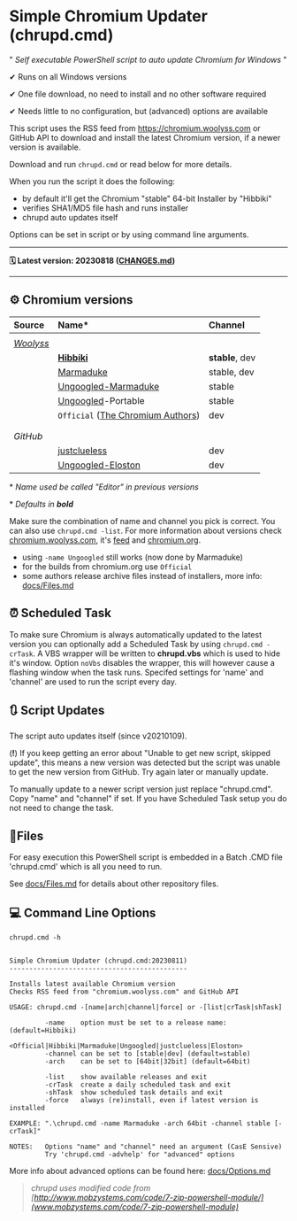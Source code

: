 # Simple Chromium Updater (chrupd.cmd)

" _Self executable PowerShell script to auto update Chromium for Windows_ "

✔ Runs on all Windows versions

✔ One file download, no need to install and no other software required

✔ Needs little to no configuration, but (advanced) options are available

This script uses the RSS feed from <https://chromium.woolyss.com> or GitHub API to download and install the latest Chromium version, if a newer version is available.

Download and run `chrupd.cmd` or read below for more details.

When you run the script it does the following:

- by default it'll get the Chromium "stable" 64-bit Installer by "Hibbiki"
- verifies SHA1/MD5 file hash and runs installer
- chrupd auto updates itself

Options can be set in script or by using command line arguments.

---

**🗓 Latest version: 20230818 ([CHANGES.md](CHANGES.md))**

---

## ⚙ Chromium versions

| Source    | Name*                              | Channel         |
|:----------|:-----------------------------------|:----------------|
|||
| _[Woolyss](https://chromium.woolyss.com)_ |                                               |                 |
|           |  **[Hibbiki](https://github.com/Hibbiki)**                                    | **stable**, dev |
|           |  [Marmaduke](https://github.com/macchrome/winchrome/)                         | stable, dev     |
|           |  [Ungoogled-Marmaduke](https://github.com/macchrome/winchrome/)               | stable          |
|           |  [Ungoogled](https://github.com/portapps/)-Portable                           | stable          |
|           |  `Official` ([The Chromium Authors](https://www.chromium.org))                | dev             |
|||
|||
| _GitHub_  |                                                                             |                 |
|           |  [justclueless](https://github.com/JustClueless/)                           | dev             |
|           |  [Ungoogled-Eloston](https://github.com/ungoogled-software)                 | dev             |

\* _Name used be called "Editor" in previous versions_

\* _Defaults in **bold**_

Make sure the combination of name and channel you pick is correct. You can also use `chrupd.cmd -list`. For more information about versions check [chromium.woolyss.com](https://chromium.woolyss.com/?cut=1&ago=1), it's [feed](https://chromium.woolyss.com/feed/windows-64-bit) and [chromium.org](https://www.chromium.org).

- using `-name Ungoogled` still works (now done by Marmaduke)
- for the builds from chromium.org use `Official`
- some authors release archive files instead of installers, more info: [docs/Files.md](/docs/Files.md#archives)

## ⏰ Scheduled Task

To make sure Chromium is always automatically updated to the latest version you can optionally add a Scheduled Task by using `chrupd.cmd -crTask`. A VBS wrapper will be written to **chrupd.vbs** which is used to hide it's window. Option `noVbs` disables the wrapper, this will however cause a flashing window when the task runs. Specifed settings for 'name' and 'channel' are used to run the script every day.

## 🔃 Script Updates

The script auto updates itself (since v20210109).

(**!**) If you keep getting an error about "Unable to get new script, skipped update", this means a new version was detected but the script was unable to get the new version from GitHub. Try again later or manually update.

To manually update to a newer script version just replace "chrupd.cmd". Copy "name" and "channel" if set. If you have Scheduled Task setup you do not need to change the task.

## 📁Files

For easy execution this PowerShell script is embedded in a Batch .CMD file 'chrupd.cmd' which is all you need to run.

See [docs/Files.md](/docs/Files.md) for details about other repository files.

## 💻 Command Line Options

`chrupd.cmd -h`

```text

Simple Chromium Updater (chrupd.cmd:20230811)
---------------------------------------------

Installs latest available Chromium version
Checks RSS feed from "chromium.woolyss.com" and GitHub API

USAGE: chrupd.cmd -[name|arch|channel|force] or -[list|crTask|shTask]

         -name    option must be set to a release name:   (default=Hibbiki)
                  <Official|Hibbiki|Marmaduke|Ungoogled|justclueless|Eloston>
         -channel can be set to [stable|dev] (default=stable)
         -arch    can be set to [64bit|32bit] (default=64bit)

         -list    show available releases and exit
         -crTask  create a daily scheduled task and exit
         -shTask  show scheduled task details and exit
         -force   always (re)install, even if latest version is installed

EXAMPLE: ".\chrupd.cmd -name Marmaduke -arch 64bit -channel stable [-crTask]"

NOTES:   Options "name" and "channel" need an argument (CasE Sensive)
         Try 'chrupd.cmd -advhelp' for "advanced" options

```

More info about advanced options can be found here: [docs/Options.md](/docs/Options.md)

> _chrupd uses modified code from [http://www.mobzystems.com/code/7-zip-powershell-module/](www.mobzystems.com/code/7-zip-powershell-module)_
